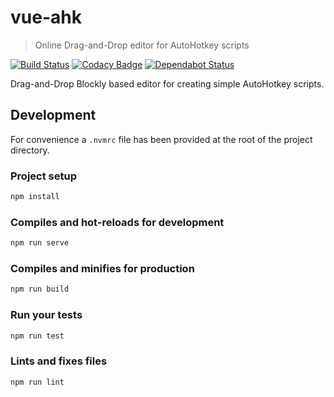 # vue-ahk
> Online Drag-and-Drop editor for AutoHotkey scripts

[![Build Status](https://travis-ci.org/zvecr/vue-ahk.svg?branch=master)](https://travis-ci.org/zvecr/vue-ahk)
[![Codacy Badge](https://api.codacy.com/project/badge/Grade/7be067bb06f24eb5b8d67a50971e8f78)](https://app.codacy.com/app/zvecr/vue-ahk?utm_source=github.com&utm_medium=referral&utm_content=zvecr/vue-ahk&utm_campaign=Badge_Grade_Dashboard)
[![Dependabot Status](https://api.dependabot.com/badges/status?host=github&repo=zvecr/vue-ahk)](https://dependabot.com)

Drag-and-Drop Blockly based editor for creating simple AutoHotkey scripts.

## Development
For convenience a `.nvmrc` file has been provided at the root of the project directory.

### Project setup
```bash
npm install
```

### Compiles and hot-reloads for development
```bash
npm run serve
```

### Compiles and minifies for production
```bash
npm run build
```

### Run your tests
```bash
npm run test
```

### Lints and fixes files
```bash
npm run lint
```
